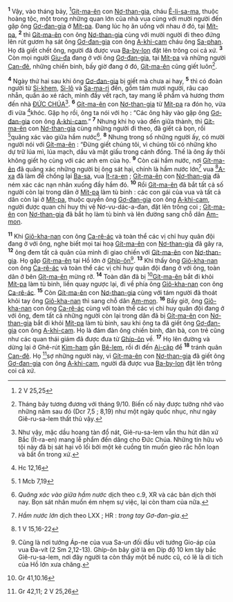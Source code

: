 <sup><b>1</b></sup> Vậy, vào tháng bảy, [^1*][Gít-ma-ên]() con [Nơ-than-gia](), cháu [Ê-li-sa-ma](), thuộc hoàng tộc, một trong những quan lớn của nhà vua cùng với mười người đến gặp ông [Gơ-đan-gia]() ở [Mít-pa](). Đang lúc họ ăn uống với nhau ở đó, tại [Mít-pa](), <sup><b>2</b></sup> thì [Gít-ma-ên]() con ông [Nơ-than-gia]() cùng với mười người đi theo đứng lên rút gươm hạ sát ông [Gơ-đan-gia]() con ông [A-khi-cam]() cháu ông [Sa-phan](). Họ đã giết chết ông, người đã được vua [Ba-by-lon]() đặt lên trông coi cả xứ. <sup><b>3</b></sup> Còn mọi người [Giu-đa]() đang ở với ông [Gơ-đan-gia](), tại [Mít-pa]() và những người [Can-đê](), những chiến binh, bấy giờ đang ở đó, [Gít-ma-ên]() cũng giết luôn[^1].

<sup><b>4</b></sup> Ngày thứ hai sau khi ông [Gơ-đan-gia]() bị giết mà chưa ai hay, <sup><b>5</b></sup> thì có đoàn người từ [Si-khem](), [Si-lô]() và [Sa-ma-ri]() đến, gồm tám mươi người, râu cạo nhẵn, quần áo xé rách, mình đầy vết rạch, tay mang lễ phẩm và hương thơm đến nhà [ĐỨC CHÚA]()[^2]. <sup><b>6</b></sup> [Gít-ma-ên]() con [Nơ-than-gia]() từ [Mít-pa]() ra đón họ, vừa đi vừa [^2*]khóc. Gặp họ rồi, ông ta nói với họ : “Các ông hãy vào gặp ông [Gơ-đan-gia]() con ông [A-khi-cam]().” <sup><b>7</b></sup> Nhưng khi họ vào đến giữa thành, thì [Gít-ma-ên]() con [Nơ-than-gia]() cùng những người đi theo, đã giết cả bọn, rồi [^3*]quăng xác vào giữa hầm nước[^3]. <sup><b>8</b></sup> Nhưng trong số những người ấy, có mười người nói với [Gít-ma-ên]() : “Đừng giết chúng tôi, vì chúng tôi có những kho dự trữ lúa mì, lúa mạch, dầu và mật giấu trong cánh đồng. Thế là ông ấy thôi không giết họ cùng với các anh em của họ. <sup><b>9</b></sup> Còn cái hầm nước, nơi [Gít-ma-ên]() đã quăng xác những người bị ông sát hại, chính là hầm nước lớn[^4] vua [^4*][A-xa]() đã làm để chống lại [Ba-sa](), vua [Ít-ra-en]() ; [Gít-ma-ên]() con [Nơ-than-gia]() đã ném xác các nạn nhân xuống đầy hầm đó. <sup><b>10</b></sup> Rồi [Gít-ma-ên]() đã bắt tất cả số người còn lại trong dân ở [Mít-pa]() làm tù binh : các con gái của vua và tất cả dân còn lại ở [Mít-pa](), thuộc quyền ông [Gơ-đan-gia]() con ông [A-khi-cam](), người được quan chỉ huy thị vệ Nơ-vu-dác-a-đan, đặt lên trông coi ; [Gít-ma-ên]() con [Nơ-than-gia]() đã bắt họ làm tù binh và lên đường sang chỗ dân [Am-mon]().

<sup><b>11</b></sup> Khi [Giô-kha-nan]() con ông [Ca-rê-ác]() và toàn thể các vị chỉ huy quân đội đang ở với ông, nghe biết mọi tai hoạ [Gít-ma-ên]() con [Nơ-than-gia]() đã gây ra, <sup><b>12</b></sup> ông đem tất cả quân của mình đi giao chiến với [Gít-ma-ên]() con [Nơ-than-gia](). Họ gặp [Gít-ma-ên]() tại Hồ lớn ở [Ghíp-ôn]()[^5]. <sup><b>13</b></sup> Khi thấy ông [Giô-kha-nan]() con ông [Ca-rê-ác]() và toàn thể các vị chỉ huy quân đội đang ở với ông, toàn dân ở bên [Gít-ma-ên]() mừng rỡ. <sup><b>14</b></sup> Toàn dân đã bị [^5*][Gít-ma-ên]() bắt đi khỏi [Mít-pa]() làm tù binh, liền quay ngược lại, đi về phía ông [Giô-kha-nan]() con ông [Ca-rê-ác](). <sup><b>15</b></sup> Còn [Gít-ma-ên]() con [Nơ-than-gia]() cùng với tám người đã thoát khỏi tay ông [Giô-kha-nan]() thì sang chỗ dân [Am-mon](). <sup><b>16</b></sup> Bấy giờ, ông [Giô-kha-nan]() con ông [Ca-rê-ác]() cùng với toàn thể các vị chỉ huy quân đội đang ở với ông, đem tất cả những người còn lại trong dân đã bị [Gít-ma-ên]() con [Nơ-than-gia]() bắt đi khỏi [Mít-pa]() làm tù binh, sau khi ông ta đã giết ông [Gơ-đan-gia]() con ông [A-khi-cam](). Họ là đám đàn ông chiến binh, đàn bà, con trẻ cũng như các quan thái giám đã được đưa từ [Ghíp-ôn]() về. <sup><b>17</b></sup> Họ lên đường và dừng lại ở Ghê-rút [Kim-ham]() gần [Bê-lem](), rồi đi đến [Ai-cập]() để <sup><b>18</b></sup> tránh quân [Can-đê](). Họ [^6*]sợ những người này, vì [Gít-ma-ên]() con [Nơ-than-gia]() đã giết ông [Gơ-đan-gia]() con ông [A-khi-cam](), người đã được vua [Ba-by-lon]() đặt lên trông coi cả xứ.

[^1]: Tháng bảy tương đương với tháng 9/10. Biến cố này được tưởng nhớ vào những năm sau đó (Dcr 7,5 ; 8,19) như một ngày quốc nhục, như ngày Giê-ru-sa-lem thất thủ vậy.
[^2]: Như vậy, mặc dầu hoang tàn đổ nát, Giê-ru-sa-lem vẫn thu hút dân xứ Bắc (Ít-ra-en) mang lễ phẩm đến dâng cho Đức Chúa. Những tín hữu vô tội này đã bị sát hại vô lối bởi một kẻ cuồng tín muốn gieo rắc hỗn loạn và bất ổn trong xứ.
[^3]: *Quăng xác vào giữa hầm nước* dịch theo c.9, XR và các bản dịch thời nay. Bọn sát nhân muốn ém nhẹm sự việc, lại còn tham của nữa.
[^4]: *Hầm nước lớn* dịch theo LXX ; HR : *trong tay Gơ-đan-gia*.
[^5]: Cũng là nơi tướng Áp-ne của vua Sa-un đối đầu với tướng Gio-áp của vua Đa-vít (2 Sm 2,12-13). Ghíp-ôn bây giờ là en Díp độ 10 km tây bắc Giê-ru-sa-lem, nơi đây người ta còn thấy một bể nước cũ, có lẽ là di tích của Hồ lớn xưa chăng.
[^1*]: 2 V 25,25
[^2*]: Hc 12,16
[^3*]: 1 Mcb 7,19
[^4*]: 1 V 15,16-22
[^5*]: Gr 41,10.16
[^6*]: Gr 42,11; 2 V 25,26